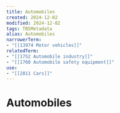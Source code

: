 ```yaml
---
title: Automobiles
created: 2024-12-02
modified: 2024-12-02
tags: TBSMetadata
alias: Automobiles
narrowerTerm:
- "[[13974 Motor vehicles]]"
relatedTerm:
- "[[1752 Automobile industry]]"
- "[[1760 Automobile safety equipment]]"
use:
- "[[2811 Cars]]"
---
```

# Automobiles
